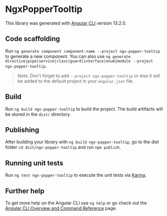 # NgxPopperTooltip

This library was generated with [Angular CLI](https://github.com/angular/angular-cli) version 13.2.0.

## Code scaffolding

Run `ng generate component component-name --project ngx-popper-tooltip` to generate a new component. You can also use `ng generate directive|pipe|service|class|guard|interface|enum|module --project ngx-popper-tooltip`.
> Note: Don't forget to add `--project ngx-popper-tooltip` or else it will be added to the default project in your `angular.json` file. 

## Build

Run `ng build ngx-popper-tooltip` to build the project. The build artifacts will be stored in the `dist/` directory.

## Publishing

After building your library with `ng build ngx-popper-tooltip`, go to the dist folder `cd dist/ngx-popper-tooltip` and run `npm publish`.

## Running unit tests

Run `ng test ngx-popper-tooltip` to execute the unit tests via [Karma](https://karma-runner.github.io).

## Further help

To get more help on the Angular CLI use `ng help` or go check out the [Angular CLI Overview and Command Reference](https://angular.io/cli) page.
